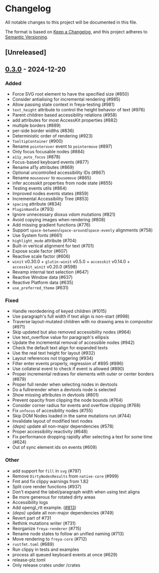 # Changelog

All notable changes to this project will be documented in this file.

The format is based on [Keep a Changelog](https://keepachangelog.com/en/1.0.0/),
and this project adheres to [Semantic Versioning](https://semver.org/spec/v2.0.0.html).

## [Unreleased]

## [0.3.0](https://github.com/RobertasJ/freya/compare/freya-core-v0.2.1...freya-core-v0.3.0) - 2024-12-20

### Added

- Force SVG root element to have the specified size (#850)
- Consider antialising for incremental rendering (#985)
- Allow passing state context in freya-testing (#981)
- `text_height` attribute to control the height behavior of text (#976)
- Parent children based accessibility relations (#958)
- add attributes for most AccessKit properties (#882)
- multiple borders (#889)
- per-side border widths (#836)
- Deterministic order of rendering (#923)
- `TooltipContainer` (#900)
- Rename `pointerover` event to `pointermove` (#897)
- Only focus focusable nodes (#884)
- `a11y_auto_focus` (#878)
- Focus-based keyboard events (#877)
- Rename a11y attributes (#869)
- Optional uncontrolled accessibility IDs (#867)
- Rename `mouseover` to `mousemove` (#865)
- infer accesskit properties from node state (#855)
- Testing events utils (#864)
- Improved nodes events states (#859)
- Incremental Accessibility Tree (#853)
- `spacing` attribute (#834)
- `PluginHandle` (#793)
- Ignore unnecessary dioxus vdom mutations (#821)
- Avoid copying images when rendering (#808)
- Add missing gradient functions (#776)
- Support `space-between`/`space-around`/`space-evenly` alignments (#758)
- Use System fonts (#661)
- `highlight_mode` attribute (#704)
- Built-in vertical alignment for text (#701)
- Expose scale factor (#607)
- Reactive scale factor (#606)
- `winit` v0.30.0 + `glutin-winit` v0.5.0 + `accesskit` v0.14.0 + `accesskit_winit` v0.20.0  (#598)
- Revamp internal text selection (#647)
- Reactive Window data (#637)
- Reactive Platform data (#635)
- `use_preferred_theme` (#631)

### Fixed

- Handle reordedering of keyed children (#1015)
- Use paragraph's full width if text align is non-start (#998)
- Traverse layout-mutated children with no drawing area in compositor (#971)
- Skip updated but also removed accessibility nodes (#964)
- Use text_overflow value for paragraph's ellipsis
- Update the incremental removal of accessible nodes (#942)
- Check the default text align for expanded texts
- Use the real text height for layout (#932)
- Layout references not triggering (#934)
- Filter enter events properly, regression of #895 (#896)
- Use collateral event to check if event is allowed (#890)
- Proper incremental redraws for elements with outer or center borders (#879)
- Proper full render when selecting nodes in devtools
- Do a fullrerender when a devtools node is selected
- Show missing attributes in devtools (#801)
- Prevent opacity from clipping the node bounds (#764)
- Consider corner radius for events and overflow clipping (#768)
- Fix `unfocus` of accesibility nodes (#755)
- Skip DOM Nodes loaded in the same mutations run (#744)
- Invalidate layout of modified text nodes
- *(deps)* update all non-major dependencies (#578)
- Proper accessibility reactivity (#648)
- Fix performance dropping rapidly after selecting a text for some time (#624)
- Out of sync element ids on events (#609)

### Other

- add support for `fill` in `svg` (#797)
- Remove `DirtyNodesResults` from `native-core` (#999)
- Fmt and fix clippy warnings from 1.82
- Split core render functions (#937)
- Don't expand the label/paragraph width when using text aligns
- Be more generous for rotated dirty areas
- Accessibility logs
- Add opengl_rtt example. ([#813](https://github.com/RobertasJ/freya/pull/813))
- *(deps)* update all non-major dependencies (#749)
- Revert part of #731
- Rethink mutations writer (#731)
- Reorganize `freya-renderer` (#715)
- Rename node states to follow an unified naming (#713)
- Move rendering to `freya-core` (#712)
- `rustfmt.toml` (#689)
- Run clippy in tests and examples
- process all queued keyboard events at once (#629)
- release-plz.toml
- Only release crates under /crates
